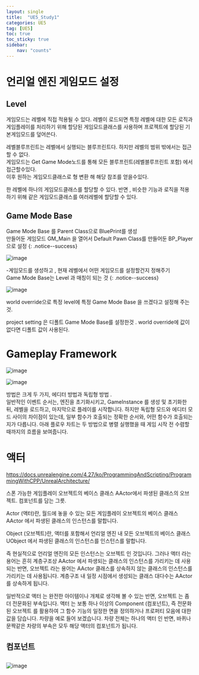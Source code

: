 ```yaml
---
layout: single
title:  "UE5_Study1"
categories: UE5
tag: [UE5]
toc: true
toc_sticky: true
sidebar:
    nav: "counts"
---
```


# 언리얼 엔진 게임모드 설정

## Level
게임모드는 레벨에 직접 적용될 수 있다. 레벨이 로드되면 특정 레벨에 대한 모든 로직과 게임플레이를 처리하기 위해 할당된 게임모드클래스를 사용하며 프로젝트에 할당된 기본게임모드를 덮어쓴다.   

레벨블루프린트는 레벨에서 실행되는 블루프린트다. 하지만 레벨의 범위 밖에서는 접근할 수 없다.   
게임모드는 Get Game Mode노드를 통해 모든 블루프린트(레벨블루프린트 포함) 에서 접근할수있다.   
이후 원하는 게임모드클래스로 형 변환 해 해당 참조를 얻을수있다.   

한 레벨에 하나의 게임모드클래스를 할당할 수 있다. 반면 , 비슷한 기능과 로직을 적용하기 위해 같은 게임모드클래스를 여러레벨에 할당할 수 있다.



## Game Mode Base

Game Mode Base 를 Parent Class으로 BluePrint를 생성   
만들어둔 게임모드 GM_Main 을 열어서 Default Pawn Class를 만들어둔 BP_Player으로 설정
{: .notice--success}
  
![image](https://github.com/silverlnng/UnrealEngine_ShootingClass3/assets/112385982/17381549-05f6-4707-b66f-8badca831420)


-게임모드를 생성하고 , 현재 레벨에서 어떤 게임모드를 설정할건지 정해주기  
Game Mode Base는 Level 과 매칭이 되는 것
{: .notice--success}

![image](https://github.com/silverlnng/DatastructureStudy/assets/112385982/21f6f07e-5ba8-4425-b746-c724582a515d)

world override으로 특정 level에 특정 Game Mode Base 을 쓰겠다고 설정해 주는 것. 

project setting 은 디폴트 Game Mode Base를 설정한것 . world override에 값이 없다면 디폴트 값이 사용된다.

# Gameplay Framework

![image](https://github.com/silverlnng/MultiTeamProject/assets/112385982/d2043ddb-04b4-4c9a-9677-c5ba786aa98e)



![image](https://github.com/silverlnng/MultiTeamProject/assets/112385982/48b83c1f-dcf6-4600-9f84-6202b3de4e52)

방법은 크게 두 가지, 에디터 방법과 독립형 방법 .    
일반적인 이벤트 순서는, 엔진을 초기화시키고, GameInstance 를 생성 및 초기화한 뒤, 레벨을 로드하고, 마지막으로 플레이를 시작합니다. 
하지만 독립형 모드와 에디터 모드 사이의 차이점이 있는데, 일부 함수가 호출되는 정확한 순서와, 어떤 함수가 호출되는지가 다릅니다. 아래 플로우 차트는 두 방법으로 병렬 실행했을 때 게임 시작 전 수렴할 때까지의 흐름을 보여줍니다.

# 액터

<https://docs.unrealengine.com/4.27/ko/ProgrammingAndScripting/ProgrammingWithCPP/UnrealArchitecture/>

<div class="notice--primary" markdown="1"> 스폰 가능한 게임플레이 오브젝트의 베이스 클래스 AActor에서 파생된 클래스의 오브젝트. 컴포넌트를 담는 그릇.  </div>

Actor (액터)란, 월드에 놓을 수 있는 모든 게임플레이 오브젝트의 베이스 클래스 AActor 에서 파생된 클래스의 인스턴스를 말합니다.

Object (오브젝트)란, 액터를 포함해서 언리얼 엔진 내 모든 오브젝트의 베이스 클래스 UObject 에서 파생된 클래스의 인스턴스를 인스턴스를 말합니다. 

즉 현실적으로 언리얼 엔진의 모든 인스턴스는 오브젝트 인 것입니다. 
그러나 액터 라는 용어는 흔히 계층구조상 AActor 에서 파생되는 클래스의 인스턴스를 가리키는 데 사용되는 반면, 오브젝트 라는 용어는 AActor 클래스를 상속하지 않는 클래스의 인스턴스를 가리키는 데 사용됩니다. 계층구조 내 일정 시점에서 생성되는 클래스 대다수는 AActor 를 상속하게 됩니다.

일반적으로 액터 는 완전한 아이템이나 개체로 생각해 볼 수 있는 반면, 오브젝트 는 좀 더 전문화된 부속입니다. 
액터 는 보통 하나 이상의 Component (컴포넌트), 즉 전문화된 오브젝트 를 활용하여 그 함수 기능의 일정한 면을 정의하거나 프로퍼티 모음에 대한 값을 담습니다. 차량을 예로 들어 보겠습니다. 차량 전체는 하나의 액터 인 반면, 바퀴나 문짝같은 차량의 부속은 모두 해당 액터의 컴포넌트가 됩니다.

## 컴포넌트

##

![image](https://github.com/silverlnng/DatastructureStudy/assets/112385982/12e1bd64-a270-4682-925c-c678b31aa1bd)

